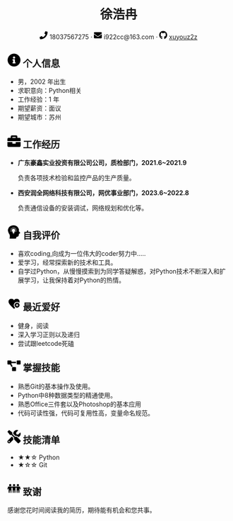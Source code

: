  <center>
     <h1>徐浩冉</h1>
     <div>
         <span>
             <img src="assets/phone-solid.svg" width="18px">
             18037567275
         </span>
         ·
         <span>
             <img src="assets/envelope-solid.svg" width="18px">
             i922cc@163.com
         </span>
         ·
         <span>
             <img src="assets/github-brands.svg" width="18px">
             <a href="https://github.com/xuyouz2z">xuyouz2z</a>
         </span>
     </div>
 </center>




 ## <img src="assets/info-circle-solid.svg" width="30px"> 个人信息 

 - 男，2002 年出生
 - 求职意向：Python相关
 - 工作经验：1 年
 - 期望薪资：面议 
 - 期望城市：苏州

## <img src="assets/briefcase-solid.svg" width="30px"> 工作经历

- **广东豪鑫实业投资有限公司公司，质检部门，2021.6~2021.9**

   负责各项技术检验和监控产品的生产质量。

- **西安润全网络科技有限公司，网优事业部门，2023.6~2022.8**

   负责通信设备的安装调试，网络规划和优化等。

## <img src="assets/head.svg" width="30px"> **自我评价**
- 喜欢coding,向成为一位伟大的coder努力中.....
- 爱学习，经常探索新的技术和工具。
- 自学过Python，从慢慢摸索到为同学答疑解惑，对Python技术不断深入和扩展学习，让我保持着对Python的热情。
## <img src="assets/filled.svg" width="30px"> **最近爱好**
- 健身，阅读
- 深入学习正则以及递归
- 尝试跟leetcode死磕
## <img src="assets/project-diagram-solid.svg" width="30px"> 掌握技能

- 熟悉Git的基本操作及使用。
- Python中8种数据类型的精通使用。
- 熟悉Office三件套以及Photoshop的基本应用
- 代码可读性强，代码可复用性高，变量命名规范。

## <img src="assets/tools-solid.svg" width="30px"> 技能清单

- ★★☆ Python
- ★☆☆ Git

## <img src="assets/iconmonstr-friend-5.svg" width="30px"> 致谢

  感谢您花时间阅读我的简历，期待能有机会和您共事。
